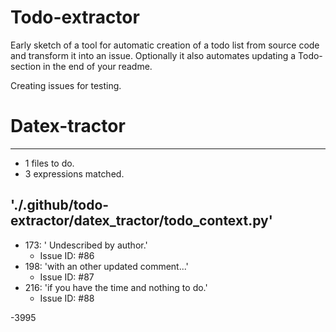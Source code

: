 # Todo-extractor
Early sketch of a tool for automatic creation of a todo list from source code and transform it into an issue. Optionally it also automates updating a Todo-section in the end of your readme.

Creating issues for testing.

# Datex-tractor
---
- 1 files to do.
- 3 expressions matched.

## './.github/todo-extractor/datex_tractor/todo_context.py'
- 173: ' Undescribed by author.'
  - Issue ID: #86
- 198: 'with an other updated comment...'
  - Issue ID: #87
- 216: 'if you have the time and nothing to do.'
  - Issue ID: #88

-3995